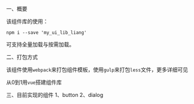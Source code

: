 一、概要

该组件库的使用：

```jade
npm i --save 'my_ui_lib_liang'
```

可支持全量加载与按需加载。

二、打包方式

该组件使用`webpack`来打包组件模板，使用`gulp`来打包`less`文件，更多详细可见

从0到1用`vue`搭建组件库

三、目前实现的组件
1、button
2、dialog
